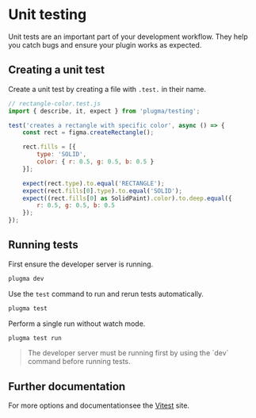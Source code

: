 # Unit testing

Unit tests are an important part of your development workflow. They help you catch bugs and ensure your plugin works as expected.

## Creating a unit test

Create a unit test by creating a file with `.test.` in their name.

```js
// rectangle-color.test.js
import { describe, it, expect } from 'plugma/testing';

test('creates a rectangle with specific color', async () => {
    const rect = figma.createRectangle();

    rect.fills = [{
        type: 'SOLID',
        color: { r: 0.5, g: 0.5, b: 0.5 }
    }];

    expect(rect.type).to.equal('RECTANGLE');
    expect(rect.fills[0].type).to.equal('SOLID');
    expect((rect.fills[0] as SolidPaint).color).to.deep.equal({
        r: 0.5, g: 0.5, b: 0.5
    });
});

```

## Running tests

First ensure the developer server is running.

```bash
plugma dev
```

Use the `test` command to run and rerun tests automatically.

```bash
plugma test
```

Perform a single run without watch mode.

```bash
plugma test run
```

<blockquote class="warning">
The developer server must be running first by using the `dev` command before running tests.
</blockquote>

## Further documentation

For more options and documentationsee the [Vitest](https://vitest.dev/guide/) site.

